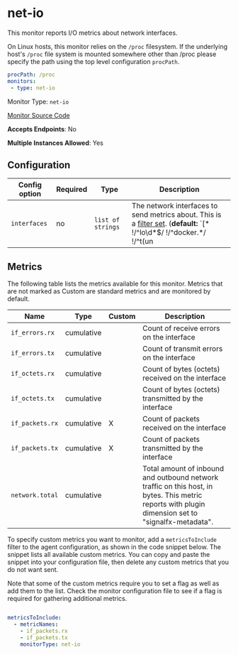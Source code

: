<!--- GENERATED BY gomplate from scripts/docs/monitor-page.md.tmpl --->

# net-io

This monitor reports I/O metrics about network interfaces.

On Linux hosts, this monitor relies on the `/proc` filesystem.
If the underlying host's `/proc` file system is mounted somewhere other than
/proc please specify the path using the top level configuration `procPath`.

```yaml
procPath: /proc
monitors:
 - type: net-io
```


Monitor Type: `net-io`

[Monitor Source Code](https://github.com/signalfx/signalfx-agent/tree/master/internal/monitors/netio)

**Accepts Endpoints**: No

**Multiple Instances Allowed**: Yes

## Configuration

| Config option | Required | Type | Description |
| --- | --- | --- | --- |
| `interfaces` | no | `list of strings` | The network interfaces to send metrics about. This is a [filter set](https://github.com/signalfx/signalfx-agent/blob/master/docs/filtering.md#generic-filters). (**default:** `[* !/^lo\d*$/ !/^docker.*/ !/^t(un|ap)\d*$/ !/^veth.*$/ !/^Loopback*/]`) |




## Metrics

The following table lists the metrics available for this monitor. Metrics that are not marked as Custom are standard metrics and are monitored by default.

| Name | Type | Custom | Description |
| ---  | ---  | ---    | ---         |
| `if_errors.rx` | cumulative |  | Count of receive errors on the interface |
| `if_errors.tx` | cumulative |  | Count of transmit errors on the interface |
| `if_octets.rx` | cumulative |  | Count of bytes (octets) received on the interface |
| `if_octets.tx` | cumulative |  | Count of bytes (octets) transmitted by the interface |
| `if_packets.rx` | cumulative | X | Count of packets received on the interface |
| `if_packets.tx` | cumulative | X | Count of packets transmitted by the interface |
| `network.total` | cumulative |  | Total amount of inbound and outbound network traffic on this host, in bytes.  This metric reports with plugin dimension set to "signalfx-metadata". |


To specify custom metrics you want to monitor, add a `metricsToInclude` filter
to the agent configuration, as shown in the code snippet below. The snippet
lists all available custom metrics. You can copy and paste the snippet into
your configuration file, then delete any custom metrics that you do not want
sent.

Note that some of the custom metrics require you to set a flag as well as add
them to the list. Check the monitor configuration file to see if a flag is
required for gathering additional metrics.

```yaml

metricsToInclude:
  - metricNames:
    - if_packets.rx
    - if_packets.tx
    monitorType: net-io
```




